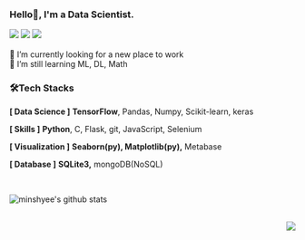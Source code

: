 ### Hello🍊, I'm a Data Scientist.  
<body>
  <div align=left>
    <a href="mailto:anniesmh@gmail.com"/><img src="https://img.shields.io/badge/Gmail-cf574e?style=for-the-badge&logo=Gmail&logoColor=white"/></a>
    <a href=https://bebetterlife.oopy.io/><img src="https://img.shields.io/badge/Log-F46D01?style=for-the-badge&logo=Notion&logoColor=white"/></a>
    <a href=https://infatigablemente.tistory.com/><img src="https://img.shields.io/badge/BLOG-428813?style=for-the-badge"/></a>
    
  </div>
</body>
</br>
🔭 I’m currently looking for a new place to work </br>
🌱 I’m still learning ML, DL,  Math


### 🛠****Tech Stacks****

**[ Data Science ]** **TensorFlow**, Pandas, Numpy, Scikit-learn, keras

**[ Skills ]** **Python**, C, Flask, git, JavaScript, Selenium

**[ Visualization ]** **Seaborn(py), Matplotlib(py),** Metabase

**[ Database ]** **SQLite3,** mongoDB(NoSQL)

</br>

![minshyee's github stats](https://github-readme-stats.vercel.app/api?username=minshyee&show_icons=true&theme=cobalt2&hide=stars,contribs)



<div align=right>
  </br>
  <a href="https://hits.seeyoufarm.com"><img src="https://hits.seeyoufarm.com/api/count/incr/badge.svg?url=https%3A%2F%2Fgithub.com%2Fminshyee%2Fhit-counter&count_bg=%2379C83D&title_bg=%23555555&icon=github.svg&icon_color=%23E7E7E7&title=Hits&edge_flat=false"/></a>
</div>

<!--
**minshyee/minshyee** is a ✨ _special_ ✨ repository because its `README.md` (this file) appears on your GitHub profile.

Here are some ideas to get you started:

- 🔭 I’m currently working on ...
- 🌱 I’m currently learning ...
- 👯 I’m looking to collaborate on ...
- 🤔 I’m looking for help with ...
- 💬 Ask me about ...
- 📫 How to reach me: ...
- 😄 Pronouns: ...
- ⚡ Fun fact: ...
-->
